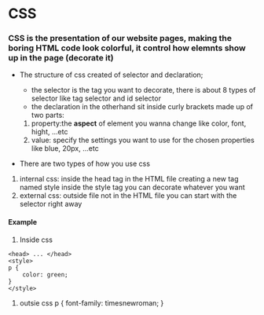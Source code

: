 # CSS

### CSS is the presentation of our website pages, making the boring HTML code look colorful, it control how elemnts show up in the page (decorate it)

- The structure of css created of selector and declaration;
  - the selector is the tag you want to decorate, there is about 8 types of selector like tag selector and id selector 
  - the declaration in the otherhand sit inside curly brackets made up of two parts: 
  1. property:the **aspect** of element you wanna change like color, font, hight, ...etc
  1. value: specify the settings you want to use for the chosen properties like blue, 20px, ...etc 

- There are two types of how you use css 
1. internal css: inside the head tag in the HTML file creating a new tag named style 
inside the style tag you can decorate whatever you want  
1. external css: outside file not in the HTML file you can start with the selector right away 

#### Example
1. Inside css
```
<head> ... </head>
<style>
p {
    color: green;
} 
</style>
```
1. outsie css 
p {
    font-family: timesnewroman;
}